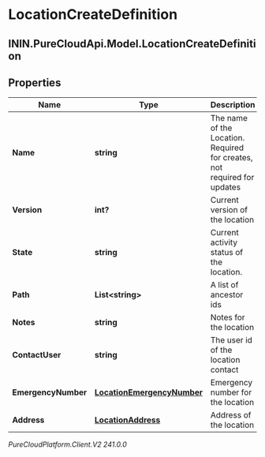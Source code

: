 # LocationCreateDefinition

## ININ.PureCloudApi.Model.LocationCreateDefinition

## Properties

|Name | Type | Description | Notes|
|------------ | ------------- | ------------- | -------------|
| **Name** | **string** | The name of the Location. Required for creates, not required for updates | |
| **Version** | **int?** | Current version of the location | [optional] |
| **State** | **string** | Current activity status of the location. | [optional] |
| **Path** | **List&lt;string&gt;** | A list of ancestor ids | [optional] |
| **Notes** | **string** | Notes for the location | [optional] |
| **ContactUser** | **string** | The user id of the location contact | [optional] |
| **EmergencyNumber** | [**LocationEmergencyNumber**](LocationEmergencyNumber) | Emergency number for the location | [optional] |
| **Address** | [**LocationAddress**](LocationAddress) | Address of the location | [optional] |



_PureCloudPlatform.Client.V2 241.0.0_
